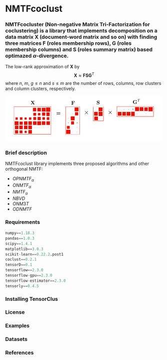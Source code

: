 # **NMTFcoclust**  
### **NMTFcocluster** (Non-negative Matrix Tri-Factorization for coclustering) is a library that implements decomposition on a data matrix $\mathbf{X}$ (document-word matrix and so on) with finding three  matrices $\mathbf{F}$ (roles membership rows), $\mathbf{G}$ (roles membership columns) and $\mathbf{S}$ (roles summary matrix) based optimazed $\alpha$-divergence.

 The low-rank approximation of $\mathbf{X}$ by
     $$\mathbf{X} \approx \mathbf{FSG}^{T}$$
where $n$, $m$, $g\leqslant n$ and $s\leqslant m$ are the number of rows, columns, row clusters and column clusters, respectively.


![NMTF](https://github.com/Saeidhoseinipour/NMTFcoclust/blob/master/Doc/Image/nmtf3.png?raw=true)

### Brief description 
NMTFcoclust library implements three proposed algorithms and other orthogonal NMTF:
- $OPNMTF_{\alpha}$ 
- $ONMTF_{\alpha}$
- $NMTF_{\alpha}$
- $NBVD$
- $ONM3T$
- $ODNMTF$

### Requirements
```python
numpy==1.18.3
pandas==1.0.3
scipy==1.4.1
matplotlib==3.0.3
scikit-learn==0.22.2.post1
coclust==0.2.1
tensorD==0.1
tensorflow==2.3.0
tensorflow-gpu==2.3.0
tensorflow-estimator==2.3.0
tensorly==0.4.5
```
### Installing TensorClus

### License

### Examples

### Datasets

### References

